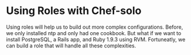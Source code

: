 # Using Roles with Chef-solo

Using roles will help us to build out more complex configurations. Before, we only installed ntp and only had one cookbook. But what if we want to install PostgreSQL, a Rails app, and Ruby 1.9.3 using RVM. Fortuneatly, we can build a role that will handle all these complexities.

## 
